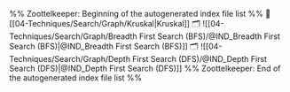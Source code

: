 %% Zoottelkeeper: Beginning of the autogenerated index file list  %%
📄 [[04-Techniques/Search/Graph/Kruskal|Kruskal]]
🗂️ ![[04-Techniques/Search/Graph/Breadth First Search (BFS)/@IND_Breadth First Search (BFS)|@IND_Breadth First Search (BFS)]]
🗂️ ![[04-Techniques/Search/Graph/Depth First Search (DFS)/@IND_Depth First Search (DFS)|@IND_Depth First Search (DFS)]]
%% Zoottelkeeper: End of the autogenerated index file list  %%
